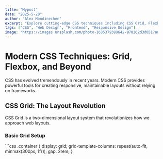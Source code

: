 ```yaml
---
title: "Mypost"
date: "2025-5-20"
author: "Alex Mondinechen"
excerpt: "Explore cutting-edge CSS techniques including CSS Grid, Flexbox, custom properties, and modern layout methods for responsive design."
tags: ["CSS", "Web Design", "Frontend", "Responsive Design"]
image: "https://images.unsplash.com/photo-1605379399642-870262d3d051?auto=format&fit=crop&w=1200&h=600&q=80"
---
```


# Modern CSS Techniques: Grid, Flexbox, and Beyond

CSS has evolved tremendously in recent years. Modern CSS provides powerful tools for creating responsive, maintainable layouts without relying on frameworks.

## CSS Grid: The Layout Revolution

CSS Grid is a two-dimensional layout system that revolutionizes how we approach web layouts.

### Basic Grid Setup

\`\`\`css
.container {
  display: grid;
  grid-template-columns: repeat(auto-fit, minmax(300px, 1fr));
  gap: 2rem;
}

